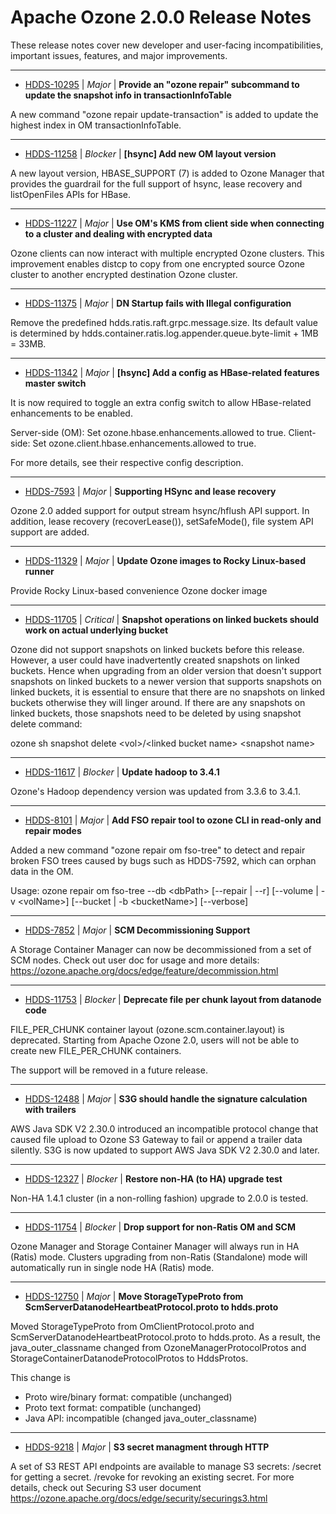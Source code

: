 # Apache Ozone  2.0.0 Release Notes

These release notes cover new developer and user-facing incompatibilities, important issues, features, and major improvements.


---

* [HDDS-10295](https://issues.apache.org/jira/browse/HDDS-10295) | *Major* | **Provide an "ozone repair" subcommand to update the snapshot info in transactionInfoTable**

A new command "ozone repair update-transaction" is added to update the highest index in OM transactionInfoTable.


---

* [HDDS-11258](https://issues.apache.org/jira/browse/HDDS-11258) | *Blocker* | **[hsync] Add new OM layout version**

A new layout version, HBASE\_SUPPORT (7) is added to Ozone Manager that provides the guardrail for the full support of hsync, lease recovery and listOpenFiles APIs for HBase.


---

* [HDDS-11227](https://issues.apache.org/jira/browse/HDDS-11227) | *Major* | **Use OM's KMS from client side when connecting to a cluster and dealing with encrypted data**

Ozone clients can now interact with multiple encrypted Ozone clusters. This improvement enables distcp to copy from one encrypted source Ozone cluster to another encrypted destination Ozone cluster.


---

* [HDDS-11375](https://issues.apache.org/jira/browse/HDDS-11375) | *Major* | **DN Startup fails with Illegal configuration**

Remove the predefined hdds.ratis.raft.grpc.message.size. Its default value is determined by hdds.container.ratis.log.appender.queue.byte-limit + 1MB = 33MB.


---

* [HDDS-11342](https://issues.apache.org/jira/browse/HDDS-11342) | *Major* | **[hsync] Add a config as HBase-related features master switch**

It is now required to toggle an extra config switch to allow HBase-related enhancements to be enabled.

Server-side (OM): Set ozone.hbase.enhancements.allowed to true.
Client-side: Set ozone.client.hbase.enhancements.allowed to true.

For more details, see their respective config description.


---

* [HDDS-7593](https://issues.apache.org/jira/browse/HDDS-7593) | *Major* | **Supporting HSync and lease recovery**

Ozone 2.0 added support for output stream hsync/hflush API support. In addition, lease recovery (recoverLease()), setSafeMode(), file system API support are added.


---

* [HDDS-11329](https://issues.apache.org/jira/browse/HDDS-11329) | *Major* | **Update Ozone images to Rocky Linux-based runner**

Provide Rocky Linux-based convenience Ozone docker image


---

* [HDDS-11705](https://issues.apache.org/jira/browse/HDDS-11705) | *Critical* | **Snapshot operations on linked buckets should work on actual underlying bucket**

Ozone did not support snapshots on linked buckets before this release. However, a user could have inadvertently created snapshots on linked buckets. Hence when upgrading from an older version that doesn't support snapshots on linked buckets to a newer version that supports snapshots on linked buckets, it is essential to ensure that there are no snapshots on linked buckets otherwise they will linger around. If there are any snapshots on linked buckets, those snapshots need to be deleted by using snapshot delete command:

ozone sh snapshot delete \<vol\>/\<linked bucket name\> \<snapshot name\>


---

* [HDDS-11617](https://issues.apache.org/jira/browse/HDDS-11617) | *Blocker* | **Update hadoop to 3.4.1**

Ozone's Hadoop dependency version was updated from 3.3.6 to 3.4.1.


---

* [HDDS-8101](https://issues.apache.org/jira/browse/HDDS-8101) | *Major* | **Add FSO repair tool to ozone CLI in read-only and repair modes**

Added a new command "ozone repair om fso-tree" to detect and repair broken FSO trees caused by bugs such as HDDS-7592, which can orphan data in the OM.

Usage:
ozone repair om fso-tree --db \<dbPath\> [--repair \| --r] [--volume \| -v \<volName\>] [--bucket \| -b \<bucketName\>] [--verbose]


---

* [HDDS-7852](https://issues.apache.org/jira/browse/HDDS-7852) | *Major* | **SCM Decommissioning Support**

A Storage Container Manager can now be decommissioned from a set of SCM nodes. Check out user doc for usage and more details: https://ozone.apache.org/docs/edge/feature/decommission.html


---

* [HDDS-11753](https://issues.apache.org/jira/browse/HDDS-11753) | *Blocker* | **Deprecate file per chunk layout from datanode code**

FILE\_PER\_CHUNK container layout (ozone.scm.container.layout) is deprecated. Starting from Apache Ozone 2.0, users will not be able to create new FILE\_PER\_CHUNK containers.

The support will be removed in a future release.


---

* [HDDS-12488](https://issues.apache.org/jira/browse/HDDS-12488) | *Major* | **S3G should handle the signature calculation with trailers**

AWS Java SDK V2 2.30.0 introduced an incompatible protocol change that caused file upload to Ozone S3 Gateway to fail or append a trailer data silently. S3G is now updated to support AWS Java SDK V2 2.30.0 and later.


---

* [HDDS-12327](https://issues.apache.org/jira/browse/HDDS-12327) | *Blocker* | **Restore non-HA (to HA) upgrade test**

Non-HA 1.4.1 cluster (in a non-rolling fashion) upgrade to 2.0.0 is tested.


---

* [HDDS-11754](https://issues.apache.org/jira/browse/HDDS-11754) | *Blocker* | **Drop support for non-Ratis OM and SCM**

Ozone Manager and Storage Container Manager will always run in HA (Ratis) mode. Clusters upgrading from non-Ratis (Standalone) mode will automatically run in single node HA (Ratis) mode.


---

* [HDDS-12750](https://issues.apache.org/jira/browse/HDDS-12750) | *Major* | **Move StorageTypeProto from ScmServerDatanodeHeartbeatProtocol.proto to hdds.proto**

Moved StorageTypeProto from OmClientProtocol.proto and ScmServerDatanodeHeartbeatProtocol.proto to hdds.proto.  As a result, the java\_outer\_classname changed from OzoneManagerProtocolProtos and StorageContainerDatanodeProtocolProtos to HddsProtos.

This change is 
- Proto wire/binary format: compatible (unchanged)
- Proto text format: compatible (unchanged)
- Java API: incompatible (changed java\_outer\_classname)


---

* [HDDS-9218](https://issues.apache.org/jira/browse/HDDS-9218) | *Major* | **S3 secret managment through HTTP**

A set of S3 REST API endpoints are available to manage S3 secrets:
/secret for getting a secret.
/revoke for revoking an existing secret.
For more details, check out Securing S3 user document https://ozone.apache.org/docs/edge/security/securings3.html



